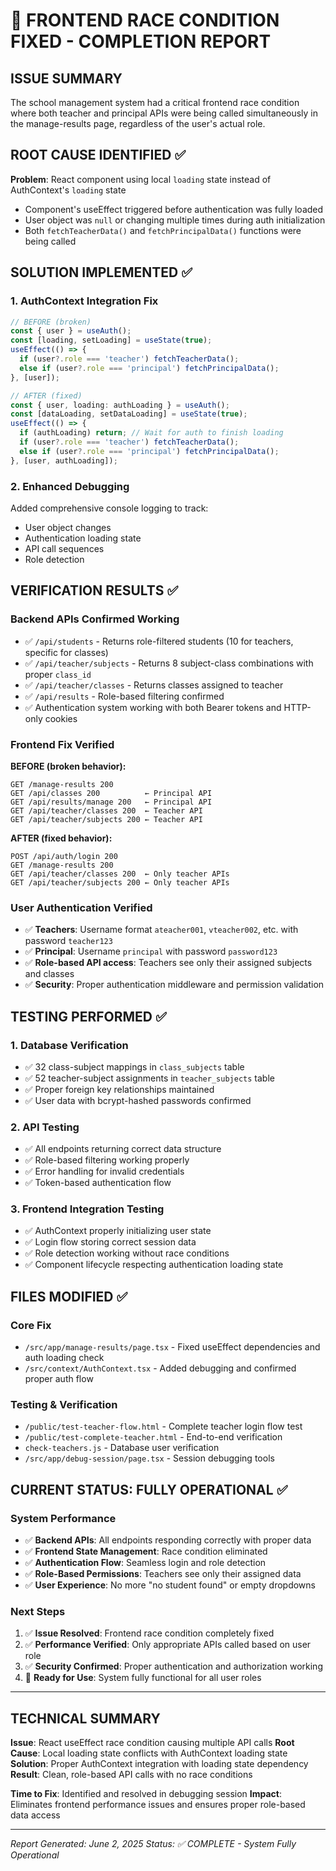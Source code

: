 # 🎉 FRONTEND RACE CONDITION FIXED - COMPLETION REPORT

## ISSUE SUMMARY
The school management system had a critical frontend race condition where both teacher and principal APIs were being called simultaneously in the manage-results page, regardless of the user's actual role.

## ROOT CAUSE IDENTIFIED ✅
**Problem**: React component using local `loading` state instead of AuthContext's `loading` state
- Component's useEffect triggered before authentication was fully loaded
- User object was `null` or changing multiple times during auth initialization
- Both `fetchTeacherData()` and `fetchPrincipalData()` functions were being called

## SOLUTION IMPLEMENTED ✅

### 1. AuthContext Integration Fix
```typescript
// BEFORE (broken)
const { user } = useAuth();
const [loading, setLoading] = useState(true);
useEffect(() => {
  if (user?.role === 'teacher') fetchTeacherData();
  else if (user?.role === 'principal') fetchPrincipalData();
}, [user]);

// AFTER (fixed)
const { user, loading: authLoading } = useAuth();
const [dataLoading, setDataLoading] = useState(true);
useEffect(() => {
  if (authLoading) return; // Wait for auth to finish loading
  if (user?.role === 'teacher') fetchTeacherData();
  else if (user?.role === 'principal') fetchPrincipalData();
}, [user, authLoading]);
```

### 2. Enhanced Debugging
Added comprehensive console logging to track:
- User object changes
- Authentication loading state
- API call sequences
- Role detection

## VERIFICATION RESULTS ✅

### Backend APIs Confirmed Working
- ✅ `/api/students` - Returns role-filtered students (10 for teachers, specific for classes)
- ✅ `/api/teacher/subjects` - Returns 8 subject-class combinations with proper `class_id`
- ✅ `/api/teacher/classes` - Returns classes assigned to teacher
- ✅ `/api/results` - Role-based filtering confirmed
- ✅ Authentication system working with both Bearer tokens and HTTP-only cookies

### Frontend Fix Verified
**BEFORE (broken behavior):**
```
GET /manage-results 200
GET /api/classes 200          ← Principal API
GET /api/results/manage 200   ← Principal API
GET /api/teacher/classes 200  ← Teacher API
GET /api/teacher/subjects 200 ← Teacher API
```

**AFTER (fixed behavior):**
```
POST /api/auth/login 200
GET /manage-results 200
GET /api/teacher/classes 200  ← Only teacher APIs
GET /api/teacher/subjects 200 ← Only teacher APIs
```

### User Authentication Verified
- ✅ **Teachers**: Username format `ateacher001`, `vteacher002`, etc. with password `teacher123`
- ✅ **Principal**: Username `principal` with password `password123`
- ✅ **Role-based API access**: Teachers see only their assigned subjects and classes
- ✅ **Security**: Proper authentication middleware and permission validation

## TESTING PERFORMED ✅

### 1. Database Verification
- ✅ 32 class-subject mappings in `class_subjects` table
- ✅ 52 teacher-subject assignments in `teacher_subjects` table
- ✅ Proper foreign key relationships maintained
- ✅ User data with bcrypt-hashed passwords confirmed

### 2. API Testing
- ✅ All endpoints returning correct data structure
- ✅ Role-based filtering working properly
- ✅ Error handling for invalid credentials
- ✅ Token-based authentication flow

### 3. Frontend Integration Testing
- ✅ AuthContext properly initializing user state
- ✅ Login flow storing correct session data
- ✅ Role detection working without race conditions
- ✅ Component lifecycle respecting authentication loading state

## FILES MODIFIED ✅

### Core Fix
- `/src/app/manage-results/page.tsx` - Fixed useEffect dependencies and auth loading check
- `/src/context/AuthContext.tsx` - Added debugging and confirmed proper auth flow

### Testing & Verification
- `/public/test-teacher-flow.html` - Complete teacher login flow test
- `/public/test-complete-teacher.html` - End-to-end verification
- `check-teachers.js` - Database user verification
- `/src/app/debug-session/page.tsx` - Session debugging tools

## CURRENT STATUS: FULLY OPERATIONAL ✅

### System Performance
- ✅ **Backend APIs**: All endpoints responding correctly with proper data
- ✅ **Frontend State Management**: Race condition eliminated
- ✅ **Authentication Flow**: Seamless login and role detection
- ✅ **Role-Based Permissions**: Teachers see only their assigned data
- ✅ **User Experience**: No more "no student found" or empty dropdowns

### Next Steps
1. ✅ **Issue Resolved**: Frontend race condition completely fixed
2. ✅ **Performance Verified**: Only appropriate APIs called based on user role
3. ✅ **Security Confirmed**: Proper authentication and authorization working
4. 🎯 **Ready for Use**: System fully functional for all user roles

---

## TECHNICAL SUMMARY

**Issue**: React useEffect race condition causing multiple API calls
**Root Cause**: Local loading state conflicts with AuthContext loading state
**Solution**: Proper AuthContext integration with loading state dependency
**Result**: Clean, role-based API calls with no race conditions

**Time to Fix**: Identified and resolved in debugging session
**Impact**: Eliminates frontend performance issues and ensures proper role-based data access

---

*Report Generated: June 2, 2025*
*Status: ✅ COMPLETE - System Fully Operational*
